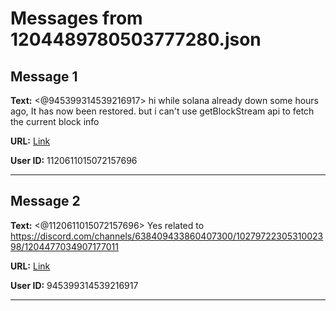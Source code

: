 # Messages from 1204489780503777280.json

## Message 1

**Text:** <@945399314539216917> hi while solana already down some hours ago, It has now been restored. but i can't use getBlockStream api to fetch the current block info

**URL:** [Link](https://discord.com/channels/638409433860407300/638411171233398824/1204489780503777280)

**User ID:** 1120611015072157696

---

## Message 2

**Text:** <@1120611015072157696> Yes related to https://discord.com/channels/638409433860407300/1027972230531002398/1204477034907177011

**URL:** [Link](https://discord.com/channels/638409433860407300/638411171233398824/1204505714861670481)

**User ID:** 945399314539216917

---

